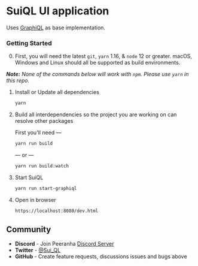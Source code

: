 <!-- @format -->

# SuiQL UI application

Uses [GraphiQL](https://github.com/graphql/graphiql) as base implementation.

### Getting Started

0. First, you will need the latest `git`, `yarn` 1.16, & `node` 12 or greater.
   macOS, Windows and Linux should all be supported as build environments.

_**Note:** None of the commands below will work with `npm`. Please use `yarn` in
this repo._

1. Install or Update all dependencies

   ```sh
   yarn
   ```

2. Build all interdependencies so the project you are working on can resolve
   other packages

   First you'll need —

   ```sh
   yarn run build
   ```

   — or —

   ```sh
   yarn run build:watch
   ```

3. Start SuiQL

   ```sh
   yarn run start-graphiql
   ```

4. Open in browser

   ```sh
   https://localhost:8080/dev.html
   ```

## Community

- **Discord** - Join Peeranha [Discord Server](https://discord.gg/dQCkxUN74W)
- **Twitter** - [@Sui_QL](https://twitter.com/Sui_QL)
- **GitHub** - Create feature requests, discussions issues and bugs above

